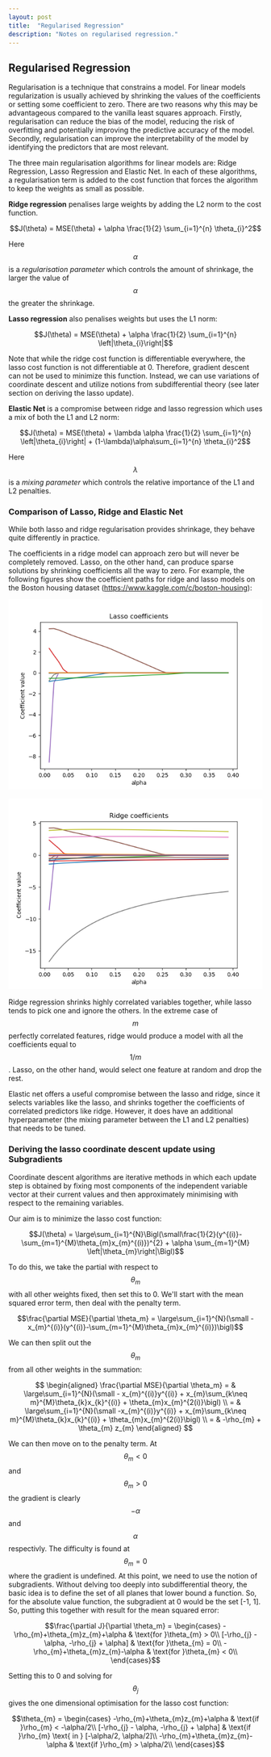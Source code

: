 ```yaml
---
layout: post
title:  "Regularised Regression"
description: "Notes on regularised regression."
---
```


## Regularised Regression

Regularisation is a technique that constrains a model. For linear models regularization is usually achieved by shrinking the values of the coefficients or setting some coefficient to zero. There are two reasons why this may be advantageous compared to the vanilla least squares approach. Firstly, regularisation can reduce the bias of the model, reducing the risk of overfitting and potentially improving the predictive accuracy of the model. Secondly, regularisation can improve the interpretability of the model by identifying the predictors that are most relevant.

The three main regularisation algorithms for linear models are: Ridge Regression, Lasso Regression and Elastic Net. In each of these algorithms, a regularisation term is added to the cost function that forces the algorithm to keep the weights as small as possible.  

**Ridge regression** penalises large weights by adding the L2 norm to the cost function.

$$J(\theta) = MSE(\theta) + \alpha \frac{1}{2} \sum_{i=1}^{n} \theta_{i}^2$$

Here $$\alpha$$  is a *regularisation parameter* which controls the amount of shrinkage, the larger the value of $$\alpha$$  the greater the shrinkage.

**Lasso regression** also penalises weights but uses the L1 norm:

$$J(\theta) = MSE(\theta) + \alpha \frac{1}{2} \sum_{i=1}^{n} \left|\theta_{i}\right|$$

Note that while the ridge cost function is differentiable everywhere, the lasso cost function is not differentiable at 0. Therefore, gradient descent can not be used to minimize this function. Instead, we can use variations of coordinate descent and utilize notions from subdifferential theory (see later section on deriving the lasso update).

**Elastic Net** is a compromise between ridge and lasso regression which uses a mix of both the L1 and L2 norm:

$$J(\theta) = MSE(\theta) + \lambda \alpha \frac{1}{2} \sum_{i=1}^{n} \left|\theta_{i}\right| + (1-\lambda)\alpha\sum_{i=1}^{n} \theta_{i}^2$$

Here $$\lambda$$  is a *mixing parameter* which controls the relative importance of the L1 and L2 penalties.

### Comparison of Lasso, Ridge and Elastic Net
While both lasso and ridge regularisation provides shrinkage, they behave quite differently in practice.

The coefficients in a ridge model can approach zero but will never be completely removed. Lasso, on the other hand, can produce sparse solutions by shrinking coefficients all the way to zero. For example, the following figures show the coefficient paths for ridge and lasso models on the Boston housing dataset (https://www.kaggle.com/c/boston-housing):

![blah](/assets/lasso_coef_path.png)

![](/assets/ridge_coef_path.png)

Ridge regression shrinks highly correlated variables together, while lasso tends to pick one and ignore the others. In the extreme case of $$m$$  perfectly correlated features, ridge would produce a model with all the coefficients equal to $$1/m$$. Lasso, on the other hand, would select one feature at random and drop the rest.

Elastic net offers a useful compromise between the lasso and ridge, since it selects variables like the lasso, and shrinks together the coefficients of correlated predictors like ridge. However, it does have an additional hyperparameter (the mixing parameter between the L1 and L2 penalties) that needs to be tuned.

### Deriving the lasso coordinate descent update using Subgradients
Coordinate descent algorithms are iterative methods in which each update step is obtained by fixing most components of the independent variable vector at their current values and then approximately minimising with respect to the remaining variables.

Our aim is to minimize the lasso cost function:

$$J(\theta) = \large\sum_{i=1}^{N}\Bigl(\small\frac{1}{2}(y^{(i)}-\sum_{m=1}^{M}\theta_{m}x_{m}^{(i)})^{2} + \alpha \sum_{m=1}^{M} \left|\theta_{m}\right|\Bigl)$$

To do this, we take the partial with respect to $$\theta_{m}$$ with all other weights fixed, then set this to 0. We'll start with the mean squared error term, then deal with the penalty term.

$$\frac{\partial MSE}{\partial \theta_m} = \large\sum_{i=1}^{N}(\small -x_{m}^{(i)}(y^{(i)}-\sum_{m=1}^{M}\theta_{m}x_{m}^{(i)})\bigl)$$

We can then split out the $$\theta_{m}$$ from all other weights in the summation:

$$  \begin{aligned} \frac{\partial MSE}{\partial \theta_m} = & \large\sum_{i=1}^{N}(\small - x_{m}^{(i)}y^{(i)} + x_{m}\sum_{k\neq m}^{M}\theta_{k}x_{k}^{(i)} + \theta_{m}x_{m}^{2(i)}\bigl)
\\ = & \large\sum_{i=1}^{N}(\small -x_{m}^{(i)}y^{(i)} + x_{m}\sum_{k\neq m}^{M}\theta_{k}x_{k}^{(i)} + \theta_{m}x_{m}^{2(i)}\bigl) \\ = & -\rho_{m} + \theta_{m} z_{m} \end{aligned} $$

We can then move on to the penalty term. At $$\theta_{m}<0$$  and $$\theta_{m}>0$$  the gradient is clearly $$-\alpha$$ and $$\alpha$$ respectivly. The difficulty is found at $$\theta_{m}=0$$ where the gradient is undefined. At this point, we need to use the notion of subgradients. Without delving too deeply into subdifferential theory, the basic idea is to define the set of all planes that lower bound a function. So, for the absolute value function, the subgradient at 0 would be the set [-1, 1]. So, putting this together with result for the mean squared error:

$$\frac{\partial J}{\partial \theta_m} =
\begin{cases}
  -\rho_{m}+\theta_{m}z_{m}+\alpha & \text{for }\theta_{m} > 0\\    
  [-\rho_{j} - \alpha, -\rho_{j} + \alpha] & \text{for }\theta_{m} = 0\\
  -\rho_{m}+\theta_{m}z_{m}-\alpha & \text{for }\theta_{m} < 0\\   
\end{cases}$$

Setting this to 0 and solving for $$\theta_{j}$$ gives the one dimensional optimisation for the lasso cost function:

$$\theta_{m} =
\begin{cases}
  -\rho_{m}+\theta_{m}z_{m}+\alpha & \text{if }\rho_{m} < -\alpha/2\\    
  [-\rho_{j} - \alpha, -\rho_{j} + \alpha] & \text{if }\rho_{m} \text{ in } [-\alpha/2, \alpha/2]\\
  -\rho_{m}+\theta_{m}z_{m}-\alpha & \text{if }\rho_{m} > \alpha/2\\   
\end{cases}$$
